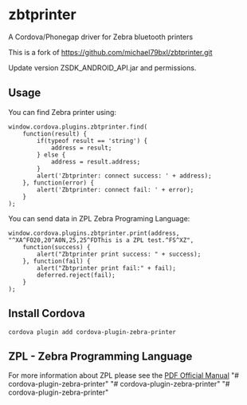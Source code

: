 # zbtprinter
A Cordova/Phonegap driver for Zebra bluetooth printers

This is a fork of https://github.com/michael79bxl/zbtprinter.git

Update version ZSDK_ANDROID_API.jar and permissions.

## Usage
You can find Zebra printer using:

```
window.cordova.plugins.zbtprinter.find(
    function(result) {
        if(typeof result == 'string') {
            address = result;
        } else {
            address = result.address;
        }
        alert('Zbtprinter: connect success: ' + address);
    }, function(error) {
        alert('Zbtprinter: connect fail: ' + error);
    }
);
```

You can send data in ZPL Zebra Programing Language:

```
window.cordova.plugins.zbtprinter.print(address, "^XA^FO20,20^A0N,25,25^FDThis is a ZPL test.^FS^XZ",
    function(success) {
        alert("Zbtprinter print success: " + success);
    }, function(fail) {
        alert("Zbtprinter print fail:" + fail);
        deferred.reject(fail);
    }
);
```

## Install Cordova

```
cordova plugin add cordova-plugin-zebra-printer
```

## ZPL - Zebra Programming Language
For more information about ZPL please see the  [PDF Official Manual](https://support.zebra.com/cpws/docs/zpl/zpl_manual.pdf)
"# cordova-plugin-zebra-printer" 
"# cordova-plugin-zebra-printer" 
"# cordova-plugin-zebra-printer" 
